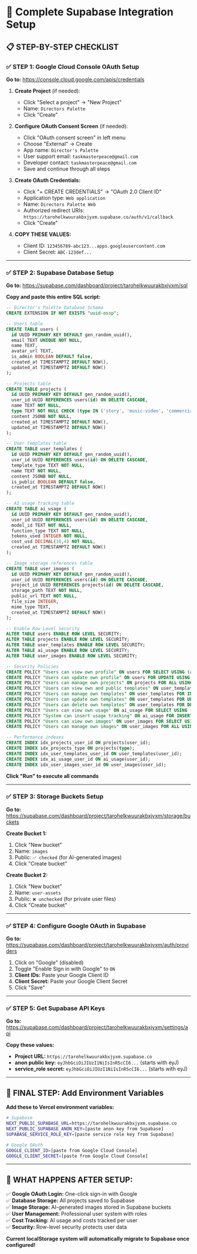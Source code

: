 # 🚀 Complete Supabase Integration Setup

## 📋 **STEP-BY-STEP CHECKLIST**

### ✅ **STEP 1: Google Cloud Console OAuth Setup**

**Go to:** https://console.cloud.google.com/apis/credentials

1. **Create Project** (if needed):
   - Click "Select a project" → "New Project"  
   - Name: `Directors Palette`
   - Click "Create"

2. **Configure OAuth Consent Screen** (if needed):
   - Click "OAuth consent screen" in left menu
   - Choose "External" → Create
   - App name: `Director's Palette`
   - User support email: `taskmasterpeace@gmail.com`
   - Developer contact: `taskmasterpeace@gmail.com`
   - Save and continue through all steps

3. **Create OAuth Credentials:**
   - Click "+ CREATE CREDENTIALS" → "OAuth 2.0 Client ID"
   - Application type: `Web application`
   - Name: `Directors Palette Web`
   - Authorized redirect URIs: `https://tarohelkwuurakbxjyxm.supabase.co/auth/v1/callback`
   - Click "Create"

4. **COPY THESE VALUES:**
   - Client ID: `123456789-abc123...apps.googleusercontent.com`
   - Client Secret: `ABC-123def...`

---

### ✅ **STEP 2: Supabase Database Setup**

**Go to:** https://supabase.com/dashboard/project/tarohelkwuurakbxjyxm/sql

**Copy and paste this entire SQL script:**

```sql
-- Director's Palette Database Schema
CREATE EXTENSION IF NOT EXISTS "uuid-ossp";

-- Users table
CREATE TABLE users (
  id UUID PRIMARY KEY DEFAULT gen_random_uuid(),
  email TEXT UNIQUE NOT NULL,
  name TEXT,
  avatar_url TEXT,
  is_admin BOOLEAN DEFAULT false,
  created_at TIMESTAMPTZ DEFAULT NOW(),
  updated_at TIMESTAMPTZ DEFAULT NOW()
);

-- Projects table
CREATE TABLE projects (
  id UUID PRIMARY KEY DEFAULT gen_random_uuid(),
  user_id UUID REFERENCES users(id) ON DELETE CASCADE,
  name TEXT NOT NULL,
  type TEXT NOT NULL CHECK (type IN ('story', 'music-video', 'commercial')),
  content JSONB NOT NULL,
  created_at TIMESTAMPTZ DEFAULT NOW(),
  updated_at TIMESTAMPTZ DEFAULT NOW()
);

-- User templates table
CREATE TABLE user_templates (
  id UUID PRIMARY KEY DEFAULT gen_random_uuid(),
  user_id UUID REFERENCES users(id) ON DELETE CASCADE,
  template_type TEXT NOT NULL,
  name TEXT NOT NULL,
  content JSONB NOT NULL,
  is_public BOOLEAN DEFAULT false,
  created_at TIMESTAMPTZ DEFAULT NOW()
);

-- AI usage tracking table
CREATE TABLE ai_usage (
  id UUID PRIMARY KEY DEFAULT gen_random_uuid(),
  user_id UUID REFERENCES users(id) ON DELETE CASCADE,
  model_id TEXT NOT NULL,
  function_type TEXT NOT NULL,
  tokens_used INTEGER NOT NULL,
  cost_usd DECIMAL(10,4) NOT NULL,
  created_at TIMESTAMPTZ DEFAULT NOW()
);

-- Image storage references table
CREATE TABLE user_images (
  id UUID PRIMARY KEY DEFAULT gen_random_uuid(),
  user_id UUID REFERENCES users(id) ON DELETE CASCADE,
  project_id UUID REFERENCES projects(id) ON DELETE CASCADE,
  storage_path TEXT NOT NULL,
  public_url TEXT NOT NULL,
  file_size INTEGER,
  mime_type TEXT,
  created_at TIMESTAMPTZ DEFAULT NOW()
);

-- Enable Row Level Security
ALTER TABLE users ENABLE ROW LEVEL SECURITY;
ALTER TABLE projects ENABLE ROW LEVEL SECURITY;
ALTER TABLE user_templates ENABLE ROW LEVEL SECURITY;
ALTER TABLE ai_usage ENABLE ROW LEVEL SECURITY;
ALTER TABLE user_images ENABLE ROW LEVEL SECURITY;

-- Security Policies
CREATE POLICY "Users can view own profile" ON users FOR SELECT USING (auth.uid() = id);
CREATE POLICY "Users can update own profile" ON users FOR UPDATE USING (auth.uid() = id);
CREATE POLICY "Users can manage own projects" ON projects FOR ALL USING (auth.uid() = user_id);
CREATE POLICY "Users can view own and public templates" ON user_templates FOR SELECT USING (auth.uid() = user_id OR is_public = true);
CREATE POLICY "Users can manage own templates" ON user_templates FOR INSERT WITH CHECK (auth.uid() = user_id);
CREATE POLICY "Users can update own templates" ON user_templates FOR UPDATE USING (auth.uid() = user_id);
CREATE POLICY "Users can delete own templates" ON user_templates FOR DELETE USING (auth.uid() = user_id);
CREATE POLICY "Users can view own usage" ON ai_usage FOR SELECT USING (auth.uid() = user_id);
CREATE POLICY "System can insert usage tracking" ON ai_usage FOR INSERT WITH CHECK (true);
CREATE POLICY "Users can view own images" ON user_images FOR SELECT USING (auth.uid() = user_id);
CREATE POLICY "Users can manage own images" ON user_images FOR ALL USING (auth.uid() = user_id);

-- Performance indexes
CREATE INDEX idx_projects_user_id ON projects(user_id);
CREATE INDEX idx_projects_type ON projects(type);
CREATE INDEX idx_user_templates_user_id ON user_templates(user_id);
CREATE INDEX idx_ai_usage_user_id ON ai_usage(user_id);
CREATE INDEX idx_user_images_user_id ON user_images(user_id);
```

**Click "Run" to execute all commands**

---

### ✅ **STEP 3: Storage Buckets Setup**

**Go to:** https://supabase.com/dashboard/project/tarohelkwuurakbxjyxm/storage/buckets

**Create Bucket 1:**
1. Click "New bucket"
2. Name: `images`
3. Public: `✅ checked` (for AI-generated images)
4. Click "Create bucket"

**Create Bucket 2:**
1. Click "New bucket"  
2. Name: `user-assets`
3. Public: `❌ unchecked` (for private user files)
4. Click "Create bucket"

---

### ✅ **STEP 4: Configure Google OAuth in Supabase**

**Go to:** https://supabase.com/dashboard/project/tarohelkwuurakbxjyxm/auth/providers

1. Click on "Google" (disabled)
2. Toggle "Enable Sign in with Google" to `ON`
3. **Client IDs:** Paste your Google Client ID
4. **Client Secret:** Paste your Google Client Secret
5. Click "Save"

---

### ✅ **STEP 5: Get Supabase API Keys**

**Go to:** https://supabase.com/dashboard/project/tarohelkwuurakbxjyxm/settings/api

**Copy these values:**
- **Project URL:** `https://tarohelkwuurakbxjyxm.supabase.co`
- **anon public key:** `eyJhbGciOiJIUzI1NiIsInR5cCI6...` (starts with eyJ)
- **service_role secret:** `eyJhbGciOiJIUzI1NiIsInR5cCI6...` (starts with eyJ)

---

## 🔧 **FINAL STEP: Add Environment Variables**

**Add these to Vercel environment variables:**

```bash
# Supabase
NEXT_PUBLIC_SUPABASE_URL=https://tarohelkwuurakbxjyxm.supabase.co
NEXT_PUBLIC_SUPABASE_ANON_KEY=[paste anon key from Supabase]
SUPABASE_SERVICE_ROLE_KEY=[paste service role key from Supabase]

# Google OAuth  
GOOGLE_CLIENT_ID=[paste from Google Cloud Console]
GOOGLE_CLIENT_SECRET=[paste from Google Cloud Console]
```

---

## 🎯 **WHAT HAPPENS AFTER SETUP:**

✅ **Google OAuth Login:** One-click sign-in with Google  
✅ **Database Storage:** All projects saved to Supabase  
✅ **Image Storage:** AI-generated images stored in Supabase buckets  
✅ **User Management:** Professional user system with roles  
✅ **Cost Tracking:** AI usage and costs tracked per user  
✅ **Security:** Row-level security protects user data  

**Current localStorage system will automatically migrate to Supabase once configured!**